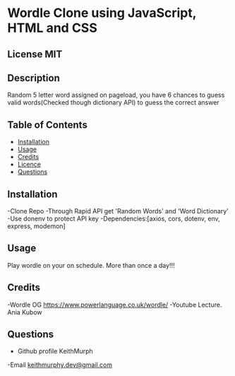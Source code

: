 
#  Wordle Clone using JavaScript, HTML and CSS

 ## License  MIT


 ## Description
Random 5 letter word assigned on pageload, you have 6 chances to guess valid words(Checked though dictionary API) to guess the correct answer
 


 ## Table of Contents
 - [Installation](#howToInstall)
 - [Usage](#usage)
 - [Credits](#credits)
 - [Licence](#license)
 - [Questions](#questions)

 ## Installation
 -Clone Repo
 -Through Rapid API get 'Random Words' and 'Word Dictionary'
 -Use donenv to protect API key
 -Dependencies:[axios, cors, dotenv, env, express, modemon]

 ## Usage
 Play wordle on your on schedule. More than once a day!!!
    
   

 ## Credits
 -Wordle OG https://www.powerlanguage.co.uk/wordle/
 -Youtube Lecture. Ania Kubow





 ## Questions

 - Github profile
  KeithMurph

  -Email
  keithmurphy.dev@gmail.com
